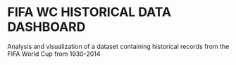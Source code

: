 # FIFA WC HISTORICAL DATA DASHBOARD
Analysis and visualization of a dataset containing historical records from the FIFA World Cup from 1930-2014